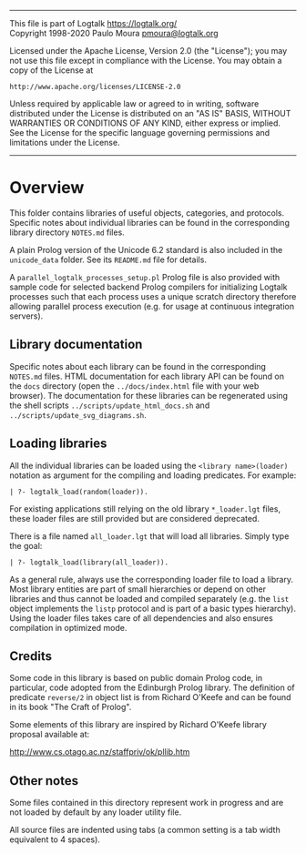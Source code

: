 ________________________________________________________________________

This file is part of Logtalk <https://logtalk.org/>  
Copyright 1998-2020 Paulo Moura <pmoura@logtalk.org>

Licensed under the Apache License, Version 2.0 (the "License");
you may not use this file except in compliance with the License.
You may obtain a copy of the License at

    http://www.apache.org/licenses/LICENSE-2.0

Unless required by applicable law or agreed to in writing, software
distributed under the License is distributed on an "AS IS" BASIS,
WITHOUT WARRANTIES OR CONDITIONS OF ANY KIND, either express or implied.
See the License for the specific language governing permissions and
limitations under the License.
________________________________________________________________________


Overview
========

This folder contains libraries of useful objects, categories, and protocols.
Specific notes about individual libraries can be found in the corresponding
library directory `NOTES.md` files.

A plain Prolog version of the Unicode 6.2 standard is also included in the
`unicode_data` folder. See its `README.md` file for details.

A `parallel_logtalk_processes_setup.pl` Prolog file is also provided with
sample code for selected backend Prolog compilers for initializing Logtalk
processes such that each process uses a unique scratch directory therefore
allowing parallel process execution (e.g. for usage at continuous integration
servers).


Library documentation
---------------------

Specific notes about each library can be found in the corresponding `NOTES.md`
files. HTML documentation for each library API can be found on the `docs`
directory (open the `../docs/index.html` file with your web browser). The
documentation for these libraries can be regenerated using the shell scripts
`../scripts/update_html_docs.sh` and `../scripts/update_svg_diagrams.sh`.


Loading libraries
-----------------

All the individual libraries can be loaded using the `<library name>(loader)`
notation as argument for the compiling and loading predicates. For example:

	| ?- logtalk_load(random(loader)).

For existing applications still relying on the old library `*_loader.lgt`
files, these loader files are still provided but are considered deprecated.

There is a file named `all_loader.lgt` that will load all libraries. Simply
type the goal:

	| ?- logtalk_load(library(all_loader)).

As a general rule, always use the corresponding loader file to load a
library. Most library entities are part of small hierarchies or depend on
other libraries and thus cannot be loaded and compiled separately (e.g. the
`list` object implements the `listp` protocol and is part of a basic types
hierarchy). Using the loader files takes care of all dependencies and also
ensures compilation in optimized mode.


Credits
-------

Some code in this library is based on public domain Prolog code, in particular,
code adopted from the Edinburgh Prolog library. The definition  of predicate
`reverse/2` in object list is from Richard O'Keefe and can be found in its book
"The Craft of Prolog".

Some elements of this library are inspired by Richard O'Keefe library proposal
available at:

http://www.cs.otago.ac.nz/staffpriv/ok/pllib.htm


Other notes
-----------

Some files contained in this directory represent work in progress and are
not loaded by default by any loader utility file.

All source files are indented using tabs (a common setting is a tab width
equivalent to 4 spaces).
